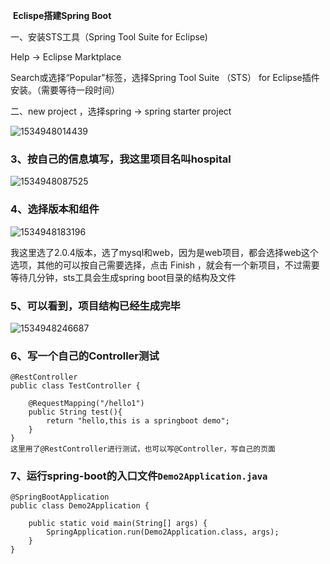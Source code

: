 ​					**Eclispe搭建Spring Boot**

一、安装STS工具（Spring Tool Suite for Eclipse)

Help -> Eclipse Marktplace

Search或选择“Popular"标签，选择Spring Tool Suite  （STS） for Eclipse插件安装。（需要等待一段时间）

二、new project ，选择spring -> spring starter project

![1534948014439](C:\Users\walss\AppData\Local\Temp\1534948014439.png)

### 3、按自己的信息填写，我这里项目名叫hospital

![1534948087525](C:\Users\walss\AppData\Local\Temp\1534948087525.png)

### 4、选择版本和组件

![1534948183196](C:\Users\walss\AppData\Local\Temp\1534948183196.png)

我这里选了2.0.4版本，选了mysql和web，因为是web项目，都会选择web这个选项，其他的可以按自己需要选择，点击 Finish ，就会有一个新项目，不过需要等待几分钟，sts工具会生成spring boot目录的结构及文件 

### 5、可以看到，项目结构已经生成完毕

![1534948246687](C:\Users\walss\AppData\Local\Temp\1534948246687.png)

### 6、写一个自己的Controller测试

```
@RestController
public class TestController {

    @RequestMapping("/hello1")
    public String test(){
        return "hello,this is a springboot demo";  
    }
}
这里用了@RestController进行测试，也可以写@Controller，写自己的页面
```

### 7、运行spring-boot的入口文件`Demo2Application.java`

```
@SpringBootApplication
public class Demo2Application {

    public static void main(String[] args) {
        SpringApplication.run(Demo2Application.class, args);
    }
}
```